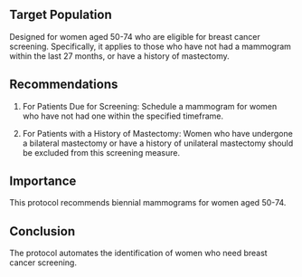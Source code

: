 ## Target Population
Designed for women aged 50-74 who are eligible for breast cancer screening. Specifically, it applies to those who have not had a mammogram within the last 27 months, or have a history of mastectomy.

## Recommendations
1. For Patients Due for Screening: Schedule a mammogram for women who have not had one within the specified timeframe.
  
2. For Patients with a History of Mastectomy: Women who have undergone a bilateral mastectomy or have a history of unilateral mastectomy should be excluded from this screening measure.

## Importance
This protocol  recommends biennial mammograms for women aged 50-74.

## Conclusion
The protocol automates the identification of women who need breast cancer screening.
